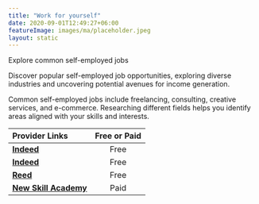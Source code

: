 ```yaml
---
title: "Work for yourself"
date: 2020-09-01T12:49:27+06:00
featureImage: images/ma/placeholder.jpeg
layout: static
---
```


Explore common self-employed jobs

Discover popular self-employed job opportunities, exploring diverse industries and uncovering potential avenues for income generation.

Common self-employed jobs include freelancing, consulting, creative services, and e-commerce. Researching different fields helps you identify areas aligned with your skills and interests.

| Provider Links      | Free or Paid  |  
| :-----------          | :--------------:      |  
| [**Indeed**](https://uk.indeed.com/career-advice/finding-a-job/self-employed-jobs) | Free  | 
| [**Indeed**](https://www.indeed.com/career-advice/finding-a-job/best-self-employed-jobs) | Free  | 
| [**Reed**](https://www.reed.co.uk/career-advice/five-self-employed-jobs-you-could-do-right-now/) | Free  | 
| [**New Skill Academy**](https://www.awin1.com/cread.php?awinmid=31125&awinaffid=1198638&ued=https%3A%2F%2Fnewskillsacademy.co.uk%2F) | Paid | 
  

<br/><br/>






